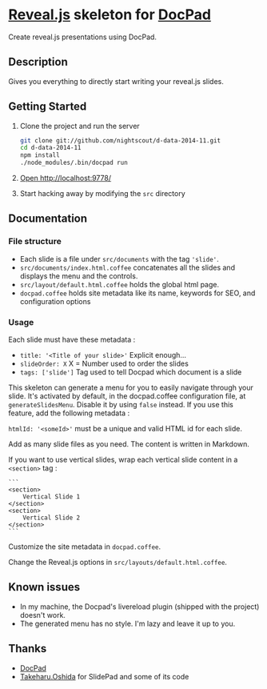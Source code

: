 
# [Reveal.js](http://lab.hakim.se/reveal-js/) skeleton for [DocPad](https://github.com/bevry/docpad)
Create reveal.js presentations using DocPad.

## Description

Gives you everything to directly start writing your
reveal.js slides.

## Getting Started

1. Clone the project and run the server

	``` bash
	git clone git://github.com/nightscout/d-data-2014-11.git
	cd d-data-2014-11
	npm install
	./node_modules/.bin/docpad run
	```

1. [Open http://localhost:9778/](http://localhost:9778/)

1. Start hacking away by modifying the `src` directory

## Documentation

### File structure

- Each slide is a file under `src/documents` with the tag `'slide'`.
- `src/documents/index.html.coffee` concatenates all the slides and displays the menu and the controls.
- `src/layout/default.html.coffee` holds the global html page.
- `docpad.coffee` holds site metadata like its name, keywords for SEO, and configuration options

### Usage

Each slide must have these metadata :

- `title: '<Title of your slide>'` Explicit enough...
- `slideOrder: X` X = Number used to order the slides
- `tags: ['slide']` Tag used to tell Docpad which document is a slide

This skeleton can generate a menu for you to easily navigate through your slide. It's activated by default,
in the docpad.coffee configuration file, at `generateSlidesMenu`. Disable it by using `false` instead.
If you use this feature, add the following metadata :

`htmlId: '<someId>'` <someId> must be a unique and valid HTML id for each slide.

Add as many slide files as you need. The content is written in Markdown.

If you want to use vertical slides, wrap each vertical slide content in a `<section>` tag :

	``` 
	<section>
		Vertical Slide 1
	</section>
	<section>
		Vertical Slide 2
	</section>
	```

Customize the site metadata in `docpad.coffee`.

Change the Reveal.js options in `src/layouts/default.html.coffee`.

## Known issues

- In my machine, the Docpad's livereload plugin (shipped with the project) doesn't work.
- The generated menu has no style. I'm lazy and leave it up to you.

## Thanks

- [DocPad](https://github.com/bevry/docpad)
- [Takeharu.Oshida](https://github.com/georgeOsdDev) for SlidePad and some of its code

